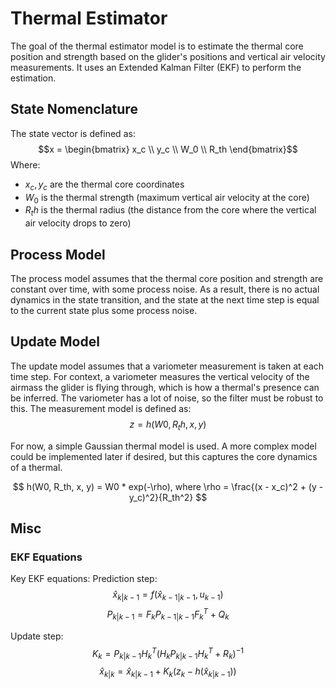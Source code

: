 # Thermal Estimator
The goal of the thermal estimator model is to estimate the thermal core position and strength based on the glider's positions and vertical air velocity measurements. It uses an Extended Kalman Filter (EKF) to perform the estimation.

## State Nomenclature
The state vector is defined as:
$$x = \begin{bmatrix} x_c \\ y_c \\ W_0 \\ R_th \end{bmatrix}$$
Where:
- $x_c, y_c$ are the thermal core coordinates
- $W_0$ is the thermal strength (maximum vertical air velocity at the core)
- $R_th$ is the thermal radius (the distance from the core where the vertical air velocity drops to zero)

## Process Model
The process model assumes that the thermal core position and strength are constant over time, with some process noise. As a result, there is no actual dynamics in the state transition, and the state at the next time step is equal to the current state plus some process noise.

## Update Model
The update model assumes that a variometer measurement is taken at each time step. For context, a variometer measures the vertical velocity of the airmass the glider is flying through, which is how a thermal's presence can be inferred. The variometer has a lot of noise, so the filter must be robust to this. The measurement model is defined as:
$$
z = h(W0, R_th, x, y) 
$$

For now, a simple Gaussian thermal model is used. A more complex model could be implemented later if desired, but this captures the core dynamics of a thermal.

$$
h(W0, R_th, x, y) = W0 * exp(-\rho), where \rho = \frac{(x - x_c)^2 + (y - y_c)^2}{R_th^2}
$$


## Misc
### EKF Equations
Key EKF equations:
Prediction step:
$$
\hat{x}_{k|k-1} = f(\hat{x}_{k-1|k-1}, u_{k-1})
$$
$$
P_{k|k-1} = F_k P_{k-1|k-1} F_k^T + Q_k
$$

Update step:
$$
K_k = P_{k|k-1} H_k^T (H_k P_{k|k-1} H_k^T + R_k)^{-1}
$$
$$
\hat{x}_{k|k} = \hat{x}_{k|k-1} + K_k (z_k - h(\hat{x}_{k|k-1}))
$$